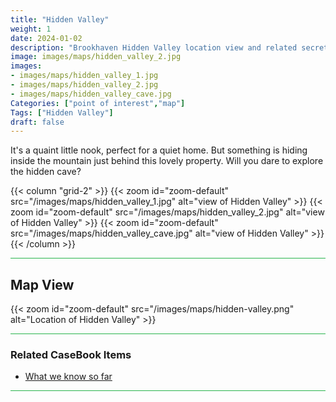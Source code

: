 ```yaml
---
title: "Hidden Valley"
weight: 1
date: 2024-01-02
description: "Brookhaven Hidden Valley location view and related secrets"
image: images/maps/hidden_valley_2.jpg
images:
- images/maps/hidden_valley_1.jpg
- images/maps/hidden_valley_2.jpg
- images/maps/hidden_valley_cave.jpg
Categories: ["point of interest","map"]
Tags: ["Hidden Valley"]
draft: false
--- 
```


It's a quaint little nook, perfect for a quiet home. But something is hiding inside the mountain just behind this lovely property. Will you dare to explore the hidden cave?

{{< column "grid-2" >}}
{{< zoom id="zoom-default" src="/images/maps/hidden_valley_1.jpg" alt="view of Hidden Valley" >}}
{{< zoom id="zoom-default" src="/images/maps/hidden_valley_2.jpg" alt="view of Hidden Valley" >}}
{{< zoom id="zoom-default" src="/images/maps/hidden_valley_cave.jpg" alt="view of Hidden Valley" >}}
{{< /column >}}


<hr style="background-color: #28b44c" size=8>

## Map View

{{< zoom id="zoom-default" src="/images/maps/hidden-valley.png" alt="Location of Hidden Valley" >}}

<hr style="background-color: #28b44c" size=8>

### Related CaseBook Items

- [What we know so far](/casebook/interesting/hidden_valley_cave/)

<hr style="background-color: #28b44c" size=8>

<!-- ### Related Quests

- [URL](/) -->